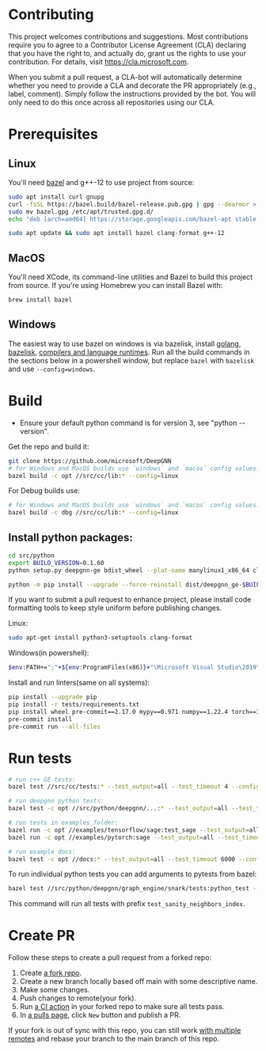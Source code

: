 # Contributing


This project welcomes contributions and suggestions. Most contributions require you to
agree to a Contributor License Agreement (CLA) declaring that you have the right to,
and actually do, grant us the rights to use your contribution. For details, visit
https://cla.microsoft.com.

When you submit a pull request, a CLA-bot will automatically determine whether you need
to provide a CLA and decorate the PR appropriately (e.g., label, comment). Simply follow the
instructions provided by the bot. You will only need to do this once across all repositories using our CLA.


# Prerequisites

## Linux

You'll need [bazel](https://docs.bazel.build/versions/master/install-ubuntu.html) and g++-12 to use project from source:

```bash
sudo apt install curl gnupg
curl -fsSL https://bazel.build/bazel-release.pub.gpg | gpg --dearmor > bazel.gpg
sudo mv bazel.gpg /etc/apt/trusted.gpg.d/
echo "deb [arch=amd64] https://storage.googleapis.com/bazel-apt stable jdk1.8" | sudo tee /etc/apt/sources.list.d/bazel.list

sudo apt update && sudo apt install bazel clang-format g++-12
```

## MacOS

You'll need XCode, its command-line utilities and Bazel to build this project from source.
If you're using Homebrew you can install Bazel with:
```bash
brew install bazel
```

## Windows

The easiest way to use bazel on windows is via bazelisk, install [golang](https://golang.org/dl/), [bazelisk](https://github.com/bazelbuild/bazelisk), [compilers and language runtimes](https://bazel.build/install/windows#install-compilers).
Run all the build commands in the sections below in a powershell window, but replace `bazel` with `bazelisk` and use `--config=windows`.

# Build

* Ensure your default python command is for version 3, see "python --version".

Get the repo and build it:

```bash
git clone https://github.com/microsoft/DeepGNN
# for Windows and MacOS builds use `windows` and `macos` config values.
bazel build -c opt //src/cc/lib:* --config=linux
```

For Debug builds use:

```bash
# for Windows and MacOS builds use `windows` and `macos` config values.
bazel build -c dbg //src/cc/lib:* --config=linux
```

## Install python packages:

```bash
cd src/python
export BUILD_VERSION=0.1.60
python setup.py deepgnn-ge bdist_wheel --plat-name manylinux1_x86_64 clean --all

python -m pip install --upgrade --force-reinstall dist/deepgnn_ge-$BUILD_VERSION-py3-none-manylinux1_x86_64.whl
```


If you want to submit a pull request to enhance project, please install code formatting tools to keep style uniform before publishing changes.

Linux:
```bash
sudo apt-get install python3-setuptools clang-format
```

Windows(in powershell):
```sh
$env:PATH+=";"+${env:ProgramFiles(x86)}+"\Microsoft Visual Studio\2019\Enterprise\VC\Tools\Llvm\bin"
```

Install and run linters(same on all systems):
```sh
pip install --upgrade pip
pip install -r tests/requirements.txt
pip install wheel pre-commit==2.17.0 mypy==0.971 numpy==1.22.4 torch==1.13.1 tensorflow==2.13.0
pre-commit install
pre-commit run --all-files
```


# Run tests

```bash
# run c++ GE tests:
bazel test //src/cc/tests:* --test_output=all --test_timeout 4 --config=linux

# run deepgnn python tests:
bazel test -c opt //src/python/deepgnn/...:* --test_output=all --test_timeout 6000 --config=linux

# run tests in examples folder:
bazel run -c opt //examples/tensorflow/sage:test_sage --test_output=all --test_timeout 6000 --config=linux
bazel run -c opt //examples/pytorch:sage --test_output=all --test_timeout 6000 --config=linux

# run example docs:
bazel test -c opt //docs:* --test_output=all --test_timeout 6000 --config=linux
```

To run individual python tests you can add arguments to pytests from bazel:

```bash
bazel test //src/python/deepgnn/graph_engine/snark/tests:python_test --test_output=all --test_timeout 4 --config=linux --test_arg=-k --test_arg='test_sanity_neighbors_index'
```

This command will run all tests with prefix `test_sanity_neighbors_index`.

# Create PR

Follow these steps to create a pull request from a forked repo:
1. Create [a fork repo](https://docs.github.com/en/pull-requests/collaborating-with-pull-requests/working-with-forks).
2. Create a new branch locally based off main with some descriptive name.
3. Make some changes.
4. Push changes to remote(your fork).
5. Run [a CI action](https://github.com/microsoft/DeepGNN/actions/workflows/ci.yml) in your forked repo to make sure all tests pass.
6. In [a pulls page](https://github.com/microsoft/DeepGNN/pulls), click `New` button and publish a PR.

If your fork is out of sync with this repo, you can still work [with multiple remotes](https://docs.github.com/en/pull-requests/collaborating-with-pull-requests/working-with-forks/configuring-a-remote-for-a-fork)
and rebase your branch to the main branch of this repo.
